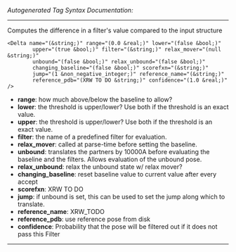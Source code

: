 _Autogenerated Tag Syntax Documentation:_

---
Computes the difference in a filter's value compared to the input structure

```
<Delta name="(&string;)" range="(0.0 &real;)" lower="(false &bool;)"
        upper="(true &bool;)" filter="(&string;)" relax_mover="(null &string;)"
        unbound="(false &bool;)" relax_unbound="(false &bool;)"
        changing_baseline="(false &bool;)" scorefxn="(&string;)"
        jump="(1 &non_negative_integer;)" reference_name="(&string;)"
        reference_pdb="(XRW TO DO &string;)" confidence="(1.0 &real;)" />
```

-   **range**: how much above/below the baseline to allow?
-   **lower**: the threshold is upper/lower? Use both if the threshold is an exact value.
-   **upper**: the threshold is upper/lower? Use both if the threshold is an exact value.
-   **filter**: the name of a predefined filter for evaluation.
-   **relax_mover**: called at parse-time before setting the baseline.
-   **unbound**: translates the partners by 10000A before evaluating the baseline and the filters. Allows evaluation of the unbound pose.
-   **relax_unbound**: relax the unbound state w/ relax mover?
-   **changing_baseline**: reset baseline value to current value after every accept
-   **scorefxn**: XRW TO DO
-   **jump**: if unbound is set, this can be used to set the jump along which to translate.
-   **reference_name**: XRW_TODO
-   **reference_pdb**: use reference pose from disk
-   **confidence**: Probability that the pose will be filtered out if it does not pass this Filter

---
